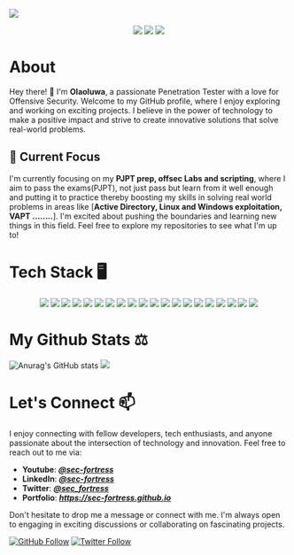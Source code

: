 <!--  https://ritik307.github.io/portfolio/  -->
<p align="center">
 
</p align="center">
<img src="https://i.imgur.com/MuGXECr.png" />

<p align="center">
 
 <img src="https://badges.pufler.dev/visits/sec-fortress/sec-fortress"/> 
 <!-- <img src="https://badges.pufler.dev/years/ritik307"/> -->
 <img src="https://badges.pufler.dev/repos/sec-fortress"/>
 <img src="https://badges.pufler.dev/commits/monthly/sec-fortress" />

</p>

# About

Hey there! 👋 I'm **Olaoluwa**, a passionate Penetration Tester with a love for Offensive Security. Welcome to my GitHub profile, where I enjoy exploring and working on exciting projects. I believe in the power of technology to make a positive impact and strive to create innovative solutions that solve real-world problems.

## 🔭 Current Focus

I'm currently focusing on my **PJPT prep, offsec Labs and scripting**, where I aim to pass the exams(PJPT), not just pass but learn from it well enough and putting it to practice thereby boosting my skills in solving real world problems in areas like [**Active Directory, Linux and Windows exploitation, VAPT ........**]. I'm excited about pushing the boundaries and learning new things in this field. Feel free to explore my repositories to see what I'm up to!



# **Tech Stack 🖥️**


<p align="center">
<img src="https://img.shields.io/badge/python-3670A0?style=for-the-badge&logo=python&logoColor=ffdd54">
<img src="https://img.shields.io/badge/Linux-FCC624?style=for-the-badge&logo=linux&logoColor=black">
<img src="https://img.shields.io/badge/XFCE-%232284F2.svg?style=for-the-badge&logo=xfce&logoColor=white">
<img src="https://img.shields.io/badge/sqlite-%2307405e.svg?style=for-the-badge&logo=sqlite&logoColor=white">
<img src="https://img.shields.io/badge/shell_script-%23121011.svg?style=for-the-badge&logo=gnu-bash&logoColor=white">
<img src="https://img.shields.io/badge/Debian-D70A53?style=for-the-badge&logo=debian&logoColor=white">
<img src="https://img.shields.io/badge/Ubuntu-E95420?style=for-the-badge&logo=ubuntu&logoColor=white">
<img src="https://img.shields.io/badge/Kali-268BEE?style=for-the-badge&logo=kalilinux&logoColor=white">
<img src="https://img.shields.io/badge/Android-3DDC84?style=for-the-badge&logo=android&logoColor=white">
<img src="https://img.shields.io/badge/apache-%23D42029.svg?style=for-the-badge&logo=apache&logoColor=white">
<img src="https://img.shields.io/badge/markdown-%23000000.svg?style=for-the-badge&logo=markdown&logoColor=white">
<img src="https://img.shields.io/badge/Tor-7D4698?style=for-the-badge&logo=Tor-Browser&logoColor=white">
<img src="https://img.shields.io/badge/Obsidian-%23483699.svg?style=for-the-badge&logo=obsidian&logoColor=white">
<img src="https://img.shields.io/badge/pycharm-143?style=for-the-badge&logo=pycharm&logoColor=black&color=black&labelColor=green">
<img src="https://img.shields.io/badge/VIM-%2311AB00.svg?style=for-the-badge&logo=vim&logoColor=white">
<img src="https://img.shields.io/badge/Discord-%235865F2.svg?style=for-the-badge&logo=discord&logoColor=white">
<img src="https://img.shields.io/badge/YouTube-%23FF0000.svg?style=for-the-badge&logo=YouTube&logoColor=white">
<img src="https://img.shields.io/badge/linkedin-%230077B5.svg?style=for-the-badge&logo=linkedin&logoColor=white">
<img src="https://img.shields.io/badge/Pinterest-%23E60023.svg?style=for-the-badge&logo=Pinterest&logoColor=white">
<img src="https://img.shields.io/badge/LibreOffice-%2318A303?style=for-the-badge&logo=LibreOffice&logoColor=white">
</p>

# **My Github Stats ⚖️**

![Anurag's GitHub stats](https://github-readme-stats.vercel.app/api?username=sec-fortress&show_icons=true&theme=radical)
![](https://github-readme-streak-stats.herokuapp.com/?user=sec-fortress&theme=radical&hide_border=false)<br/>

# **Let's Connect 📫**

I enjoy connecting with fellow developers, tech enthusiasts, and anyone passionate about the intersection of technology and innovation. Feel free to reach out to me via:

- **Youtube**: ***[@sec-fortress](https://youtube.com/@sec-fortress)*** 
- **LinkedIn**: ***[@sec-fortress](https://www.linkedin.com/in/sci-sec)***
- **Twitter**: ***[@sec_fortress](https://twitter.com/sec_fortress)***
- **Portfolio**: ***https://sec-fortress.github.io***

Don't hesitate to drop me a message or connect with me. I'm always open to engaging in exciting discussions or collaborating on fascinating projects.


[![GitHub Follow](https://img.shields.io/github/followers/sec-fortress?style=social)](https://github.com/sec-fortress)
[![Twitter Follow](https://img.shields.io/twitter/follow/sec_fortress?style=social)](https://twitter.com/sec_fortress)

